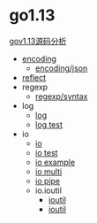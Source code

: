 # go1.13

[gov1.13源码分析](https://github.com/golang/go/tree/release-branch.go1.13)

- [encoding](/docs/encoding.md)
  - [encoding/json](/docs/encoding/json.md)
- [reflect](/docs/reflect.md)
- regexp
  - [regexp/syntax](/docs/regexp/syntax.md)
- log
  - [log](/docs/log/log.md)
  - [log test](/docs/log/log-test.md)
- io
  - [io](/docs/io/io.md)
  - [io test](/docs/io/io-test.md)
  - [io example](/docs/io/io-example.md)
  - [io multi](/docs/io/io-multi.md)
  - [io pipe](/docs/io/io-pipe.md)
  - io.ioutil
    - [ioutil](/docs/io/ioutil/ioutil.md)
    - [ioutil](/docs/io/ioutil/ioutil-test.md)
